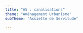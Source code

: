 ```yaml
---
title: "A5 : canalisations"
theme: "Aménagement Urbanisme"
subTheme: "Assiette de Servitude"

---
```

